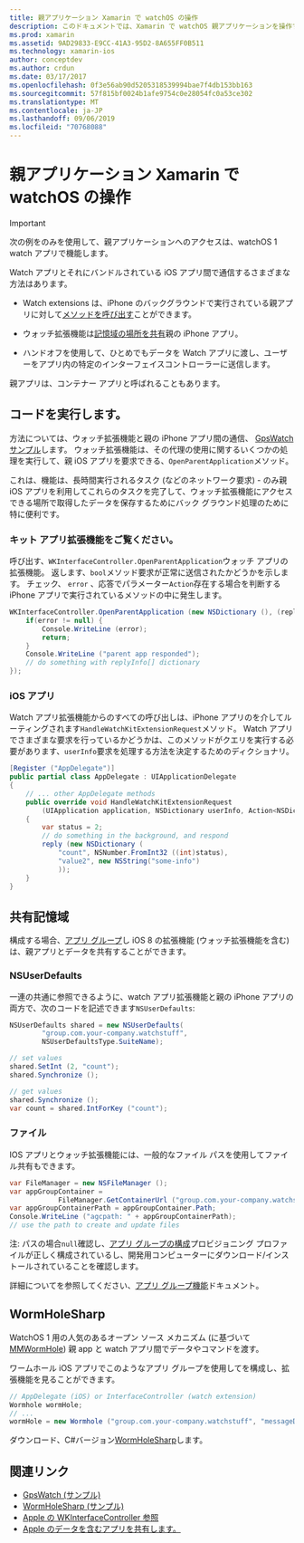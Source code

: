 ```yaml
---
title: 親アプリケーション Xamarin で watchOS の操作
description: このドキュメントでは、Xamarin で watchOS 親アプリケーションを操作する方法について説明します。 WatchKit アプリの拡張機能、iOS アプリや、共有記憶域がについて説明します。
ms.prod: xamarin
ms.assetid: 9AD29833-E9CC-41A3-95D2-8A655FF0B511
ms.technology: xamarin-ios
author: conceptdev
ms.author: crdun
ms.date: 03/17/2017
ms.openlocfilehash: 0f3e56ab90d5205318539994bae7f4db153bb163
ms.sourcegitcommit: 57f815bf0024b1afe9754c0e28054fc0a53ce302
ms.translationtype: MT
ms.contentlocale: ja-JP
ms.lasthandoff: 09/06/2019
ms.locfileid: "70768088"
---
```

# <a name="working-with-the-watchos-parent-application-in-xamarin"></a>親アプリケーション Xamarin で watchOS の操作

> [!IMPORTANT]
> 次の例をのみを使用して、親アプリケーションへのアクセスは、watchOS 1 watch アプリで機能します。

Watch アプリとそれにバンドルされている iOS アプリ間で通信するさまざまな方法はあります。

- Watch extensions は、iPhone のバックグラウンドで実行されている親アプリに対して[メソッドを呼び出す](#code)ことができます。

- ウォッチ拡張機能は[記憶域の場所を共有](#storage)親の iPhone アプリ。

- ハンドオフを使用して、ひとめでもデータを Watch アプリに渡し、ユーザーをアプリ内の特定のインターフェイスコントローラーに送信します。

親アプリは、コンテナー アプリと呼ばれることもあります。

<a name="code" />

## <a name="run-code"></a>コードを実行します。

方法については、ウォッチ拡張機能と親の iPhone アプリ間の通信、 [GpsWatch サンプル](https://docs.microsoft.com/samples/xamarin/ios-samples/watchkit-gpswatch)します。
ウォッチ拡張機能は、その代理の使用に関するいくつかの処理を実行して、親 iOS アプリを要求できる、`OpenParentApplication`メソッド。

これは、機能は、長時間実行されるタスク (などのネットワーク要求) - のみ親 iOS アプリを利用してこれらのタスクを完了して、ウォッチ拡張機能にアクセスできる場所で取得したデータを保存するためにバック グラウンド処理のために特に便利です。

### <a name="watch-kit-app-extension"></a>キット アプリ拡張機能をご覧ください。

呼び出す、`WKInterfaceController.OpenParentApplication`ウォッチ アプリの拡張機能。 返します、`bool`メソッド要求が正常に送信されたかどうかを示します。 チェック、 `error` 、応答でパラメーター`Action`存在する場合を判断する iPhone アプリで実行されているメソッドの中に発生します。

```csharp
WKInterfaceController.OpenParentApplication (new NSDictionary (), (replyInfo, error) => {
    if(error != null) {
        Console.WriteLine (error);
        return;
    }
    Console.WriteLine ("parent app responded");
    // do something with replyInfo[] dictionary
});
```

### <a name="ios-app"></a>iOS アプリ

Watch アプリ拡張機能からのすべての呼び出しは、iPhone アプリのを介してルーティングされます`HandleWatchKitExtensionRequest`メソッド。
Watch アプリでさまざまな要求を行っているかどうかは、このメソッドがクエリを実行する必要があります、`userInfo`要求を処理する方法を決定するためのディクショナリ。

```csharp
[Register ("AppDelegate")]
public partial class AppDelegate : UIApplicationDelegate
{
    // ... other AppDelegate methods
    public override void HandleWatchKitExtensionRequest
        (UIApplication application, NSDictionary userInfo, Action<NSDictionary> reply)
    {
        var status = 2;
        // do something in the background, and respond
        reply (new NSDictionary (
            "count", NSNumber.FromInt32 ((int)status),
            "value2", new NSString("some-info")
            ));
    }
}
```

<a name="storage" />

## <a name="shared-storage"></a>共有記憶域

構成する場合、[アプリ グループ](~/ios/watchos/app-fundamentals/app-groups.md)し iOS 8 の拡張機能 (ウォッチ拡張機能を含む) は、親アプリとデータを共有することができます。

<a name="nsuserdefaults" />

### <a name="nsuserdefaults"></a>NSUserDefaults

一連の共通に参照できるように、watch アプリ拡張機能と親の iPhone アプリの両方で、次のコードを記述できます`NSUserDefaults`:

```csharp
NSUserDefaults shared = new NSUserDefaults(
        "group.com.your-company.watchstuff",
        NSUserDefaultsType.SuiteName);

// set values
shared.SetInt (2, "count");
shared.Synchronize ();

// get values
shared.Synchronize ();
var count = shared.IntForKey ("count");
```

<a name="files" />

### <a name="files"></a>ファイル

IOS アプリとウォッチ拡張機能には、一般的なファイル パスを使用してファイル共有もできます。

```csharp
var FileManager = new NSFileManager ();
var appGroupContainer =
            FileManager.GetContainerUrl ("group.com.your-company.watchstuff");
var appGroupContainerPath = appGroupContainer.Path;
Console.WriteLine ("agcpath: " + appGroupContainerPath);
// use the path to create and update files
```

注: パスの場合`null`確認し、[アプリ グループの構成](~/ios/watchos/app-fundamentals/app-groups.md)プロビジョニング プロファイルが正しく構成されているし、開発用コンピューターにダウンロード/インストールされていることを確認します。

詳細についてを参照してください、[アプリ グループ機能](~/ios/deploy-test/provisioning/capabilities/app-groups-capabilities.md)ドキュメント。

## <a name="wormholesharp"></a>WormHoleSharp

WatchOS 1 用の人気のあるオープン ソース メカニズム (に基づいて[MMWormHole](https://github.com/mutualmobile/MMWormhole)) 親 app と watch アプリ間でデータやコマンドを渡す。

ワームホール iOS アプリでこのようなアプリ グループを使用してを構成し、拡張機能を見ることができます。

```csharp
// AppDelegate (iOS) or InterfaceController (watch extension)
Wormhole wormHole;
// ...
wormHole = new Wormhole ("group.com.your-company.watchstuff", "messageDir");
```

ダウンロード、C#バージョン[WormHoleSharp](https://github.com/Clancey/WormHoleSharp)します。

## <a name="related-links"></a>関連リンク

- [GpsWatch (サンプル)](https://docs.microsoft.com/samples/xamarin/ios-samples/watchos-watchkitcatalog)
- [WormHoleSharp (サンプル)](https://github.com/Clancey/WormHoleSharp)
- [Apple の WKInterfaceController 参照](https://developer.apple.com/library/prerelease/ios/documentation/WatchKit/Reference/WKInterfaceController_class/index.html#//apple_ref/occ/clm/WKInterfaceController/openParentApplication:reply:)
- [Apple のデータを含むアプリを共有します。](https://developer.apple.com/library/ios/documentation/General/Conceptual/ExtensibilityPG/ExtensionScenarios.html)
